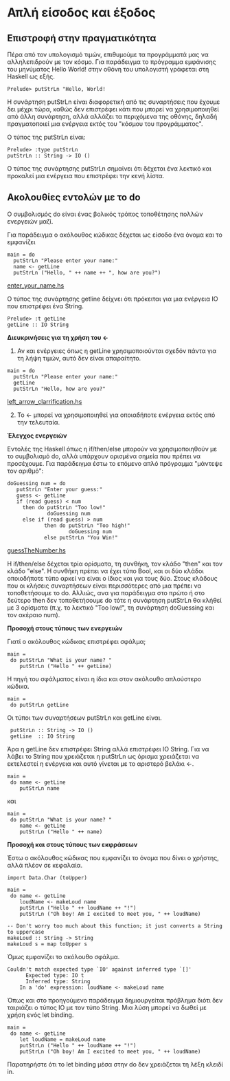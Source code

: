 # Απλή είσοδος και έξοδος

## Επιστροφή στην πραγματικότητα

Πέρα από τον υπολογισμό τιμών, επιθυμούμε τα προγράμματά μας να αλληλεπιδρούν με τον κόσμο. Για παράδειγμα το πρόγραμμα εμφάνισης του μηνύματος Hello World! στην οθόνη του υπολογιστή γράφεται στη Haskell ως εξής.

```
Prelude> putStrLn "Hello, World!
```

Η συνάρτηση putStrLn είναι διαφορετική από τις συναρτήσεις που έχουμε δει μέχρι τώρα, καθώς δεν επιστρέφει κάτι που μπορεί να χρησιμοποιηθεί από άλλη συνάρτηση, αλλά αλλάζει τα περιχόμενα της οθόνης, δηλαδή πραγματοποιεί μια ενέργεια εκτός του "κόσμου του προγράμματος".

Ο τύπος της putStrLn είναι:

```
Prelude> :type putStrLn
putStrLn :: String -> IO ()
```

Ο τύπος της συνάρτησης putStrLn σημαίνει ότι δέχεται ένα λεκτικό και προκαλεί μια ενέργεια που επιστρέφει την κενή λίστα.

## Ακολουθίες εντολών με το do

Ο συμβολισμός do είναι ένας βολικός τρόπος τοποθέτησης πολλών ενεργειών μαζί.

Για παράδειγμα ο ακόλουθος κώδικας δέχεται ως είσοδο ένα όνομα και το εμφανίζει

```
main = do
  putStrLn "Please enter your name:"
  name <- getLine
  putStrLn ("Hello, " ++ name ++ ", how are you?")
```

[enter_your_name.hs](./enter_your_name.hs)

Ο τύπος της συνάρτησης getline δείχνει ότι πρόκειται για μια ενέργεια IO που επιστρέφει ένα String.

```
Prelude> :t getLine
getLine :: IO String
```

**Διευκρινήσεις για τη χρήση του <-**

1. Αν και ενέργειες όπως η getLine χρησιμοποιούνται σχεδόν πάντα για τη λήψη τιμών, αυτό δεν είναι απαραίτητο.

```
main = do
  putStrLn "Please enter your name:"
  getLine
  putStrLn "Hello, how are you?"
```

[left_arrow_clarrification.hs](./left_arrow_clarrification.hs)

2. Το <- μπορεί να χρησιμοποιηθεί για οποιαδήποτε ενέργεια εκτός από την τελευταία.

**Έλεγχος ενεργειών**

Εντολές της Haskell όπως η if/then/else μπορούν να χρησιμοποιηθούν με το συμβολισμό do, αλλά υπάρχουν ορισμένα σημεία που πρέπει να προσέχουμε. Για παράδειγμα έστω το επόμενο απλό πρόγραμμα "μάντεψε τον αριθμό":

```
doGuessing num = do
   putStrLn "Enter your guess:"
   guess <- getLine
   if (read guess) < num
     then do putStrLn "Too low!"
             doGuessing num
     else if (read guess) > num
            then do putStrLn "Too high!"
                    doGuessing num
            else putStrLn "You Win!"
```

[guessTheNumber.hs](./guessTheNumber.hs)

Η if/then/else δέχεται τρία ορίσματα, τη συνθήκη, τον κλάδο "then" και τον κλάδο "else". Η συνθήκη πρέπει να έχει τύπο Bool, και οι δύο κλάδοι οποιοδήποτε τύπο αρκεί να είναι ο ίδιος και για τους δύο. Στους κλάδους που οι κλήσεις συναρτήσεων είναι περισσότερες από μια πρέπει να τοποθετήσουμε το do. Αλλιώς, ανα για παράδειγμα στο πρώτο ή στο δεύτερο then δεν τοποθετήσουμε do τότε η συνάρτηση putStrLn θα κλήθεί με 3 ορίσματα (π.χ. το λεκτικό "Too low!", τη συνάρτηση doGuessing και τον ακέραιο num).

**Προσοχή στους τύπους των ενεργειών**

Γιατί ο ακόλουθος κώδικας επιστρέφει σφάλμα;

```
main =
 do putStrLn "What is your name? "
    putStrLn ("Hello " ++ getLine)
```

Η πηγή του σφάλματος είναι η ίδια και στον ακόλουθο απλούστερο κώδικα.

```
main =
 do putStrLn getLine
```

Οι τύποι των συναρτήσεων putStrLn και getLine είναι.

```
 putStrLn :: String -> IO ()
 getLine  :: IO String
```

Άρα η getLine δεν επιστρέφει String αλλά επιστρέφει IO String. Για να λάβει το String που χρειάζεται η putStrLn ως όρισμα χρειάζεται να εκτελεστεί η ενέργεια και αυτό γίνεται με το αριστερό βελάκι <-. 

```
main =
 do name <- getLine
    putStrLn name
```

και 

```
main =
 do putStrLn "What is your name? "
    name <- getLine
    putStrLn ("Hello " ++ name)
```

**Προσοχή και στους τύπους των εκφράσεων**

Έστω ο ακόλουθος κώδικας που εμφανίζει το όνομα που δίνει ο χρήστης, αλλά πλέον σε κεφαλαία.

```
import Data.Char (toUpper)

main =
 do name <- getLine
    loudName <- makeLoud name
    putStrLn ("Hello " ++ loudName ++ "!")
    putStrLn ("Oh boy! Am I excited to meet you, " ++ loudName)

-- Don't worry too much about this function; it just converts a String to uppercase
makeLoud :: String -> String
makeLoud s = map toUpper s
```

Όμως εμφανίζει το ακόλουθο σφάλμα.

```
Couldn't match expected type `IO' against inferred type `[]'
      Expected type: IO t
      Inferred type: String
    In a 'do' expression: loudName <- makeLoud name
```

Όπως και στο προηγούμενο παράδειγμα δημιουργείται πρόβλημα διότι δεν ταιριάζει ο τύπος IO με τον τύπο String. Μια λύση μπορεί να δωθεί με χρήση ενός let binding.

```
main =
 do name <- getLine
    let loudName = makeLoud name
    putStrLn ("Hello " ++ loudName ++ "!")
    putStrLn ("Oh boy! Am I excited to meet you, " ++ loudName)
```

Παρατηρήστε ότι το let binding μέσα στην do δεν χρειάζεται τη λέξη κλειδί in.
